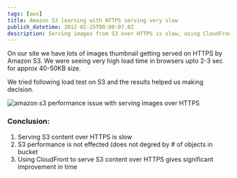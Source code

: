 ```yaml
---
tags: [aws]
title: Amazon S3 learning with HTTPS serving very slow
publish_datetime: 2012-02-25T00:00:07.0Z
description: Serving images from S3 over HTTPS is slow, using CloudFront to serve S3 content over HTTPS gives significant improvement in time.
---
```


On our site we have lots of images thumbnail getting served on HTTPS by Amazon S3. We were seeing very high load time in browsers upto 2-3 sec for approx 40-50KB size.

We tried following load test on S3 and the results helped us making decision.

![amazon s3 performance issue with serving images over HTTPS](/assets/sunitblog/posts/images/amazon-s3-slow-with-https/s3-mindmap.png)


### Conclusion:

1. Serving S3 content over HTTPS is slow
2. S3 performance is not effected (does not degred by # of objects in bucket
3. Using CloudFront to serve S3 content over HTTPS gives significant improvement in time





